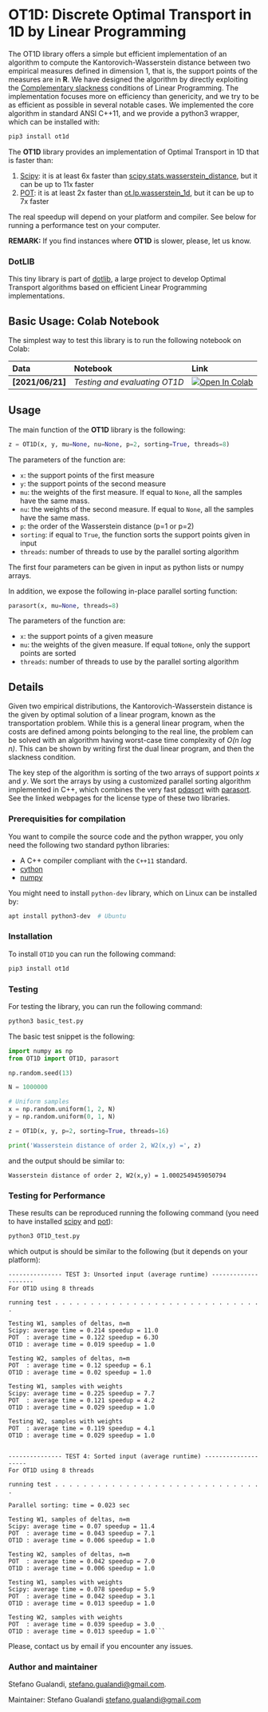 # OT1D: Discrete Optimal Transport in 1D by Linear Programming

The OT1D library offers a simple but efficient implementation of an algorithm to compute the Kantorovich-Wasserstein distance between two empirical measures defined in dimension 1, that is, the support points of the measures are in **R**.
We have designed the algorithm by directly exploiting the [Complementary slackness](https://en.wikipedia.org/wiki/Linear_programming#Complementary_slackness) conditions of Linear Programming. 
The implementation focuses more on efficiency than genericity, and we try to be as efficient as possible in several notable cases.
We implemented the core algorithm in standard ANSI C++11, and we provide a python3 wrapper, which can be installed with:

```bash
pip3 install ot1d
```

The **OT1D** library provides an implementation of Optimal Transport in 1D that is faster than:

1. [Scipy](https://www.scipy.org/): it is at least 6x faster than [scipy.stats.wasserstein_distance](https://docs.scipy.org/doc/scipy/reference/generated/scipy.stats.wasserstein_distance.html), but it can be up to 11x faster
2.  [POT](https://pythonot.github.io/): it is at least 2x faster than [ot.lp.wasserstein_1d](https://pythonot.github.io/gen_modules/ot.lp.html#ot.lp.wasserstein_1d), but it can be up to 7x faster

The real speedup will depend on your platform and compiler. See below for running a performance test on your computer.

**REMARK:** If you find instances where **OT1D** is slower, please, let us know.

### DotLIB
This tiny library is part of [dotlib](https://github.com/stegua/dotlib), a large project to develop Optimal Transport algorithms based on efficient Linear Programming implementations.

## Basic Usage: Colab Notebook

The simplest way to test this library is to run the following notebook on Colab:

| Data | Notebook | Link |
|:-|:-|:-|
|**[2021/06/21]**|*Testing and evaluating OT1D*|[![Open In Colab](https://colab.research.google.com/assets/colab-badge.svg)](https://colab.research.google.com/github/stegua/notebooks/Testing_OT1D.ipynb)|


## Usage
The main function of the **OT1D** library is the following:

```python
z = OT1D(x, y, mu=None, nu=None, p=2, sorting=True, threads=8)
```

The parameters of the function are:

* `x`: the support points of the first measure
* `y`: the support points of the second measure
* `mu`: the weights of the first measure. If equal to `None`, all the samples have the same mass.
* `nu`: the weights of the second measure. If equal to `None`, all the samples have the same mass.
* `p`: the order of the Wasserstein distance (p=1 or p=2)
* `sorting`: if equal to `True`, the function sorts the support points given in input
* `threads`: number of threads to use by the parallel sorting algorithm

The first four parameters can be given in input as python lists or numpy arrays.

In addition, we expose the following in-place parallel sorting function:
```python
parasort(x, mu=None, threads=8)
```

The parameters of the function are:

* `x`: the support points of a given measure
* `mu`: the weights of the given measure. If equal to`None`, only the support points are sorted
* `threads`: number of threads to use by the parallel sorting algorithm


## Details
Given two empirical distributions, the Kantorovich-Wasserstein distance is the given by optimal solution of a linear program, known as the transportation problem.
While this is a general linear program, when the costs are defined among points belonging to the real line, 
the problem can be solved with an algorithm having worst-case time complexity of *O(n log n)*.
This can be shown by writing first the dual linear program, and then the slackness condition.

The key step of the algorithm is sorting of the two arrays of support points *x* and *y*.
We sort the arrays by using a customized parallel sorting algorithm implemented in C++, which combines the very fast [pdqsort](https://github.com/orlp/pdqsort)
with [parasort](https://github.com/baserinia/parallel-sort). See the linked webpages for the license type of these two libraries.


### Prerequisities for compilation

You want to compile the source code and the python wrapper, you only need the following two standard python libraries:

* A C++ compiler compliant with the `C++11` standard.
* [cython](https://cython.org/)
* [numpy](https://numpy.org/)

You might need to install `python-dev` library, which on Linux can be installed by:

```bash
apt install python3-dev  # Ubuntu
```

### Installation

To install `OT1D` you can run the following command:

```bash
pip3 install ot1d
```

### Testing

For testing the library, you can run the following command:

```bash
python3 basic_test.py
```

The basic test snippet is the following:

```python
import numpy as np
from OT1D import OT1D, parasort

np.random.seed(13)

N = 1000000

# Uniform samples
x = np.random.uniform(1, 2, N)
y = np.random.uniform(0, 1, N)

z = OT1D(x, y, p=2, sorting=True, threads=16)

print('Wasserstein distance of order 2, W2(x,y) =', z)
```
and the output should be similar to:
```
Wasserstein distance of order 2, W2(x,y) = 1.0002549459050794
```

### Testing for Performance
These results can be reproduced running the following command (you need to have installed [scipy](https://scipy.org/) and [pot](https://pythonot.github.io/)):
```bash
python3 OT1D_test.py
```
which output is should be similar to the following (but it depends on your platform):
```
--------------- TEST 3: Unsorted input (average runtime) --------------------
For OT1D using 8 threads

running test . . . . . . . . . . . . . . . . . . . . . . . . . . . . . .

Testing W1, samples of deltas, n=m
Scipy: average time = 0.214 speedup = 11.0
POT  : average time = 0.122 speedup = 6.3O
OT1D : average time = 0.019 speedup = 1.0

Testing W2, samples of deltas, n=m
POT  : average time = 0.12 speedup = 6.1
OT1D : average time = 0.02 speedup = 1.0

Testing W1, samples with weights
Scipy: average time = 0.225 speedup = 7.7
POT  : average time = 0.121 speedup = 4.2
OT1D : average time = 0.029 speedup = 1.0

Testing W2, samples with weights
POT  : average time = 0.119 speedup = 4.1
OT1D : average time = 0.029 speedup = 1.0


--------------- TEST 4: Sorted input (average runtime) --------------------
For OT1D using 8 threads

running test . . . . . . . . . . . . . . . . . . . . . . . . . . . . . .

Parallel sorting: time = 0.023 sec

Testing W1, samples of deltas, n=m
Scipy: average time = 0.07 speedup = 11.4
POT  : average time = 0.043 speedup = 7.1
OT1D : average time = 0.006 speedup = 1.0

Testing W2, samples of deltas, n=m
POT  : average time = 0.042 speedup = 7.0
OT1D : average time = 0.006 speedup = 1.0

Testing W1, samples with weights
Scipy: average time = 0.078 speedup = 5.9
POT  : average time = 0.042 speedup = 3.1
OT1D : average time = 0.013 speedup = 1.0

Testing W2, samples with weights
POT  : average time = 0.039 speedup = 3.0
OT1D : average time = 0.013 speedup = 1.0```
```

Please, contact us by email if you encounter any issues.

### Author and maintainer
Stefano Gualandi, stefano.gualandi@gmail.com.

Maintainer: Stefano Gualandi <stefano.gualandi@gmail.com>

